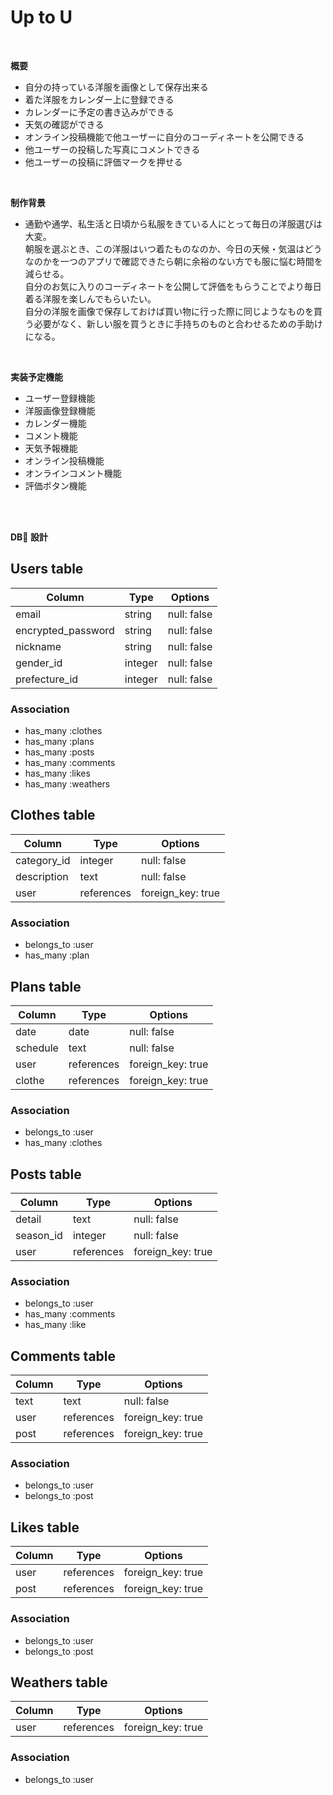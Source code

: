 # Up to U
<br>

**概要**
* 自分の持っている洋服を画像として保存出来る  
* 着た洋服をカレンダー上に登録できる  
* カレンダーに予定の書き込みができる  
* 天気の確認ができる  
* オンライン投稿機能で他ユーザーに自分のコーディネートを公開できる  
* 他ユーザーの投稿した写真にコメントできる  
* 他ユーザーの投稿に評価マークを押せる  
<br>

**制作背景**
* 通勤や通学、私生活と日頃から私服をきている人にとって毎日の洋服選びは大変。  
朝服を選ぶとき、この洋服はいつ着たものなのか、今日の天候・気温はどうなのかを一つのアプリで確認できたら朝に余裕のない方でも服に悩む時間を減らせる。  
自分のお気に入りのコーディネートを公開して評価をもらうことでより毎日着る洋服を楽しんでもらいたい。  
自分の洋服を画像で保存しておけば買い物に行った際に同じようなものを買う必要がなく、新しい服を買うときに手持ちのものと合わせるための手助けになる。  
<br>

**実装予定機能**
* ユーザー登録機能  
* 洋服画像登録機能  
* カレンダー機能  
* コメント機能  
* 天気予報機能  
* オンライン投稿機能  
* オンラインコメント機能  
* 評価ボタン機能  
<br>
<br>

**DB 設計**

## Users table

| Column             | Type                | Options                 |
|--------------------|---------------------|-------------------------|
| email              | string              | null: false             |
| encrypted_password | string              | null: false             |
| nickname           | string              | null: false             |
| gender_id          | integer             | null: false             |
| prefecture_id      | integer             | null: false             |

### Association

* has_many :clothes
* has_many :plans
* has_many :posts
* has_many :comments
* has_many :likes
* has_many :weathers


## Clothes table

| Column           | Type          | Options             |
| ---------------- | ------------- | ------------------- |
| category_id      | integer       | null: false         |
| description      | text          | null: false         |
| user             | references    | foreign_key: true   |

### Association
* belongs_to :user
* has_many :plan


## Plans table

| Column           |Type           |Options              |
| ---------------- | ------------- | ------------------- |
| date             | date          | null: false         |
| schedule         | text          | null: false         |
| user             | references    | foreign_key: true   |
| clothe           | references    | foreign_key: true   |

### Association
* belongs_to :user
* has_many :clothes


## Posts table

| Column           |Type           |Options              |
| ---------------- | ------------- | ------------------- |
| detail           | text          | null: false         |
| season_id        | integer       | null: false         |
| user             | references    | foreign_key: true   |

### Association
* belongs_to :user
* has_many :comments
* has_many :like


## Comments table

| Column           |Type           |Options              |
| ---------------- | ------------- | ------------------- |
| text             | text          | null: false         |
| user             | references    | foreign_key: true   |
| post             | references    | foreign_key: true   |

### Association
* belongs_to :user
* belongs_to :post


## Likes table

| Column           |Type           |Options              |
| ---------------- | ------------- | ------------------- |
| user             | references    | foreign_key: true   |
| post             | references    | foreign_key: true   |

### Association
* belongs_to :user
* belongs_to :post


## Weathers table

| Column           |Type           |Options              |
| ---------------- | ------------- | ------------------- |
| user             | references    | foreign_key: true   |

### Association
* belongs_to :user